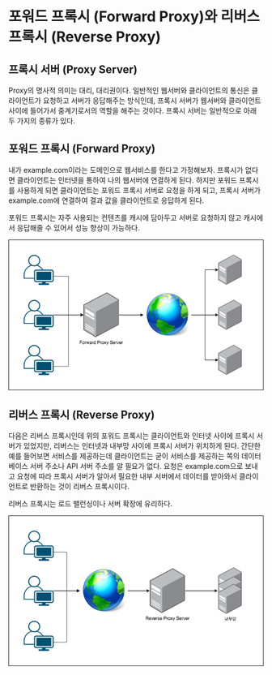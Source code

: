 # 포워드 프록시 (Forward Proxy)와 리버스 프록시 (Reverse Proxy)
## 프록시 서버 (Proxy Server)
Proxy의 명사적 의미는 대리, 대리권이다. 일반적인 웹서버와 클라이언트의 통신은 클라이언트가 요청하고 서버가 응답해주는 방식인데, 프록시 서버가 웹서버와 클라이언트 사이에 들어가서 중계기로서의 역할을 해주는 것이다. 프록시 서버는 일반적으로 아래 두 가지의 종류가 있다.
## 포워드 프록시 (Forward Proxy)
내가 example.com이라는 도메인으로 웹서비스를 한다고 가정해보자. 프록시가 없다면 클라이언트는 인터넷을 통하여 나의 웹서버에 연결하게 된다. 하지만 포워드 프록시를 사용하게 되면 클라이언트는 포워드 프록시 서버로 요청을 하게 되고, 프록시 서버가 example.com에 연결하여 결과 값을 클라이언트로 응답하게 된다.

포워드 프록시는 자주 사용되는 컨텐츠를 캐시에 담아두고 서버로 요청하지 않고 캐시에서 응답해줄 수 있어서 성능 향상이 가능하다.
<center><img src="./images/Forward_Proxy.png"></center>

## 리버스 프록시 (Reverse Proxy)
다음은 리버스 프록시인데 위의 포워드 프록시는 클라이언트와 인터넷 사이에 프록시 서버가 있었지만, 리버스는 인터넷과 내부망 사이에 프록시 서버가 위치하게 된다. 간단한 예를 들어보면 서비스를 제공하는데 클라이언트는 굳이 서비스를 제공하는 쪽의 데이터베이스 서버 주소나 API 서버 주소를 알 필요가 없다. 요청은 example.com으로 보내고 요청에 따라 프록시 서버가 알아서 필요한 내부 서버에서 데이터를 받아와서 클라이언트로 반환하는 것이 리버스 프록시이다.

리버스 프록시는 로드 밸런싱이나 서버 확장에 유리하다.
<center><img src="./images/Reverse_Proxy.png"></center>